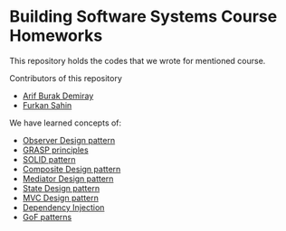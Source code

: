 # Building Software Systems Course Homeworks

This repository holds the codes that we wrote for mentioned course. 

Contributors of this repository
- [Arif Burak Demiray](https://github.com/arifBurakDemiray)
- [Furkan Sahin](https://github.com/furkansahinfs)

We have learned concepts of:
* [Observer Design pattern](https://en.wikipedia.org/wiki/Observer_pattern)
* [GRASP principles](https://en.wikipedia.org/wiki/GRASP_(object-oriented_design))
* [SOLID pattern](https://en.wikipedia.org/wiki/SOLID)
* [Composite Design pattern](https://en.wikipedia.org/wiki/Composite_pattern)
* [Mediator Design pattern](https://en.wikipedia.org/wiki/Mediator_pattern)
* [State Design pattern](https://en.wikipedia.org/wiki/State_pattern)
* [MVC Design pattern](https://en.wikipedia.org/wiki/Model–view–controller)
* [Dependency Injection](https://en.wikipedia.org/wiki/Dependency_injection)
* [GoF patterns](https://en.wikipedia.org/wiki/Design_Patterns)


